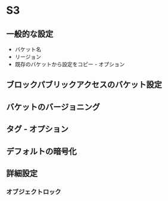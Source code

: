 # S3

## 一般的な設定

- バケット名
- リージョン
- 既存のバケットから設定をコピー - オプション

## ブロックパブリックアクセスのバケット設定

## バケットのバージョニング

## タグ - オプション

## デフォルトの暗号化

## 詳細設定

### オブジェクトロック
